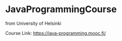 # JavaProgrammingCourse
from University of Helsinki

Course Link: https://java-programming.mooc.fi/
